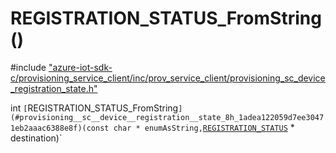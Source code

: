 # REGISTRATION_STATUS_FromString()

\#include ["azure-iot-sdk-c/provisioning_service_client/inc/prov_service_client/provisioning_sc_device_registration_state.h"](../iot-c-ref-provisioning-sc-device-registration-state-h.md)  

int `[`REGISTRATION_STATUS_FromString`](#provisioning__sc__device__registration__state_8h_1adea122059d7ee30471eb2aaac6388e8f)(const char * enumAsString,`[`REGISTRATION_STATUS`](#provisioning__sc__device__registration__state_8h_1a9f27132cc8d0c5116bf55aecce9dabec) * destination)`

